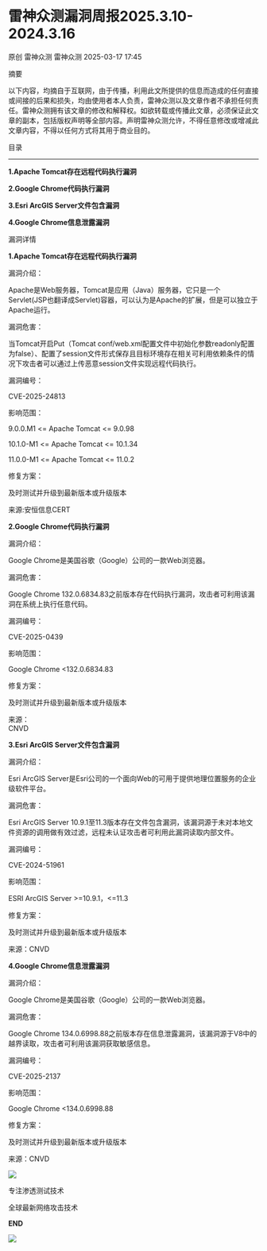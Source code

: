 #  雷神众测漏洞周报2025.3.10-2024.3.16   
原创 雷神众测  雷神众测   2025-03-17 17:45  
  
摘要  
  
  
以下内容，均摘自于互联网，由于传播，利用此文所提供的信息而造成的任何直接或间接的后果和损失，均由使用者本人负责，雷神众测以及文章作者不承担任何责任。雷神众测拥有该文章的修改和解释权。如欲转载或传播此文章，必须保证此文章的副本，包括版权声明等全部内容。声明雷神众测允许，不得任意修改或增减此文章内容，不得以任何方式将其用于商业目的。  
  
  
目录  
  
****  
**1.Apache Tomcat存在远程代码执行漏洞**  
  
**2.Google Chrome代码执行漏洞**  
  
**3.Esri ArcGIS Server文件包含漏洞**  
  
**4.Google Chrome信息泄露漏洞**  
  
  
漏洞详情  
  
**1.Apache Tomcat存在远程代码执行漏洞**  
  
  
漏洞介绍：  
  
Apache是Web服务器，Tomcat是应用（Java）服务器，它只是一个Servlet(JSP也翻译成Servlet)容器，可以认为是Apache的扩展，但是可以独立于Apache运行。  
  
  
漏洞危害：  
  
当Tomcat开启Put（Tomcat conf/web.xml配置文件中初始化参数readonly配置为false）、配置了session文件形式保存且目标环境存在相关可利用依赖条件的情况下攻击者可以通过上传恶意session文件实现远程代码执行。  
  
  
漏洞编号：  
  
CVE-2025-24813  
  
  
影响范围：  
  
9.0.0.M1 <= Apache Tomcat <= 9.0.98  
  
10.1.0-M1 <= Apache Tomcat <= 10.1.34  
  
11.0.0-M1 <= Apache Tomcat <= 11.0.2  
  
  
修复方案：  
  
及时测试并升级到最新版本或升级版本  
  
  
来源:安恒信息CERT  
  
**2.Google Chrome代码执行漏洞**  
  
  
漏洞介绍：  
  
Google Chrome是美国谷歌（Google）公司的一款Web浏览器。  
  
  
漏洞危害：  
  
Google Chrome 132.0.6834.83之前版本存在代码执行漏洞，攻击者可利用该漏洞在系统上执行任意代码。  
  
  
漏洞编号：  
  
CVE-2025-0439  
  
  
影响范围：  
  
Google Chrome <132.0.6834.83  
  
  
修复方案：  
  
及时测试并升级到最新版本或升级版本  
  
  
来源：  
CNVD  
  
  
**3.Esri ArcGIS Server文件包含漏洞**  
  
  
漏洞介绍：  
  
Esri ArcGIS Server是Esri公司的一个面向Web的可用于提供地理位置服务的企业级软件平台。  
  
  
漏洞危害：  
  
Esri ArcGIS Server 10.9.1至11.3版本存在文件包含漏洞，该漏洞源于未对本地文件资源的调用做有效过滤，远程未认证攻击者可利用此漏洞读取内部文件。  
  
  
漏洞编号：  
  
CVE-2024-51961  
  
  
影响范围：  
  
ESRI ArcGIS Server >=10.9.1，<=11.3  
  
  
修复方案：  
  
及时测试并升级到最新版本或升级版本  
  
  
来源：CNVD  
  
  
**4.Google Chrome信息泄露漏洞**  
  
  
漏洞介绍：  
  
Google Chrome是美国谷歌（Google）公司的一款Web浏览器。  
  
  
漏洞危害：  
  
Google Chrome 134.0.6998.88之前版本存在信息泄露漏洞，该漏洞源于V8中的越界读取，攻击者可利用该漏洞获取敏感信息。  
  
  
漏洞编号：  
  
CVE-2025-2137  
  
  
影响范围：  
  
Google Chrome <134.0.6998.88  
  
  
修复方案：  
  
及时测试并升级到最新版本或升级版本  
  
  
来源：CNVD  
  
  
  
  
  
  
![](https://mmbiz.qpic.cn/mmbiz_jpg/HxO8NorP4JXibzKuiaedogppqliafWATA58oLYmfeasCLt9Y07kAIo78iaMlBsv6V7r9qwu6CTX8KrIgMqab3fXicVg/640?wx_fmt=jpeg&from=appmsg "")  
  
专注渗透测试技术  
  
全球最新网络攻击技术  
  
  
**END**  
  
![](https://mmbiz.qpic.cn/mmbiz_jpg/HxO8NorP4JXibzKuiaedogppqliafWATA58yZWSHu3OrvtM242myxOgkkHmSaPLzjhbvu6rj0fxTXPHBxpLAQUlDw/640?wx_fmt=jpeg&from=appmsg "")  
  
  
  
